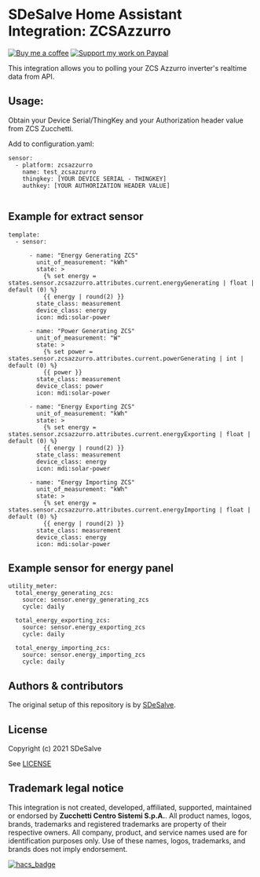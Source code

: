 # SDeSalve Home Assistant Integration: ZCSAzzurro

[![Buy me a coffee][buymeacoffee-shield]][buymeacoffee] [![Support my work on Paypal][paypal-shield]][paypal]

This integration allows you to polling your ZCS Azzurro inverter's realtime data from API.

## Usage:
Obtain your Device Serial/ThingKey and your Authorization header value from ZCS Zucchetti.

Add to configuration.yaml:

```
sensor:
  - platform: zcsazzurro
    name: test_zcsazzurro
    thingkey: [YOUR DEVICE SERIAL - THINGKEY]
    authkey: [YOUR AUTHORIZATION HEADER VALUE]
    
```

## Example for extract sensor 
```
template:
  - sensor:

      - name: "Energy Generating ZCS"
        unit_of_measurement: "kWh"
        state: >
          {% set energy = states.sensor.zcsazzurro.attributes.current.energyGenerating | float | default (0) %}
          {{ energy | round(2) }}
        state_class: measurement
        device_class: energy
        icon: mdi:solar-power

      - name: "Power Generating ZCS"
        unit_of_measurement: "W"
        state: >
          {% set power = states.sensor.zcsazzurro.attributes.current.powerGenerating | int | default (0) %}
          {{ power }}
        state_class: measurement
        device_class: power
        icon: mdi:solar-power

      - name: "Energy Exporting ZCS"
        unit_of_measurement: "kWh"
        state: >
          {% set energy = states.sensor.zcsazzurro.attributes.current.energyExporting | float | default (0) %}
          {{ energy | round(2) }}
        state_class: measurement
        device_class: energy
        icon: mdi:solar-power
   
      - name: "Energy Importing ZCS"
        unit_of_measurement: "kWh"
        state: >
          {% set energy = states.sensor.zcsazzurro.attributes.current.energyImporting | float | default (0) %}
          {{ energy | round(2) }}
        state_class: measurement
        device_class: energy
        icon: mdi:solar-power
```

## Example sensor for energy panel
```
utility_meter:
  total_energy_generating_zcs:
    source: sensor.energy_generating_zcs
    cycle: daily

  total_energy_exporting_zcs:
    source: sensor.energy_exporting_zcs
    cycle: daily

  total_energy_importing_zcs:
    source: sensor.energy_importing_zcs
    cycle: daily
```

## Authors & contributors

The original setup of this repository is by [SDeSalve][sdesalve].

## License

Copyright (c) 2021 SDeSalve

See [LICENSE][license]

## Trademark legal notice

This integration is not created, developed, affiliated, supported, maintained or endorsed by **Zucchetti Centro Sistemi S.p.A.**.
All product names, logos, brands, trademarks and registered trademarks are property of their respective owners. All company, product, and service names used are for identification purposes only.
Use of these names, logos, trademarks, and brands does not imply endorsement.


[![hacs_badge](https://img.shields.io/badge/HACS-Custom-orange.svg)](https://github.com/sdesalve/zcsazzurro)

[buymeacoffee-shield]: https://www.buymeacoffee.com/assets/img/guidelines/download-assets-sm-2.svg
[buymeacoffee]: https://www.buymeacoffee.com/sdesalve
[paypal-shield]: https://www.paypalobjects.com/en_US/i/btn/btn_donateCC_LG.gif
[paypal]: https://paypal.me/SDeSalve
[license]: https://github.com/sdesalve/zcsazzurro/LICENSE.md
[sdesalve]: https://github.com/sdesalve
